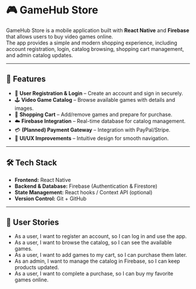 # 🎮 GameHub Store  

GameHub Store is a mobile application built with **React Native** and **Firebase** that allows users to buy video games online.  
The app provides a simple and modern shopping experience, including account registration, login, catalog browsing, shopping cart management, and admin catalog updates.  

---

## 🚀 Features  

- 👤 **User Registration & Login** – Create an account and sign in securely.  
- 🕹️ **Video Game Catalog** – Browse available games with details and images.  
- 🛒 **Shopping Cart** – Add/remove games and prepare for purchase.  
- ☁️ **Firebase Integration** – Real-time database for catalog management.  
- 💳 **(Planned) Payment Gateway** – Integration with PayPal/Stripe.  
- 🎨 **UI/UX Improvements** – Intuitive design for smooth navigation.  

---

## 🛠️ Tech Stack  

- **Frontend:** React Native  
- **Backend & Database:** Firebase (Authentication & Firestore)  
- **State Management:** React hooks / Context API (optional)  
- **Version Control:** Git + GitHub  

---

## 🧪 User Stories
- As a user, I want to register an account, so I can log in and use the app.
- As a user, I want to browse the catalog, so I can see the available games.
- As a user, I want to add games to my cart, so I can purchase them later.
- As an admin, I want to manage the catalog in Firebase, so I can keep products updated.
- As a user, I want to complete a purchase, so I can buy my favorite games online.
